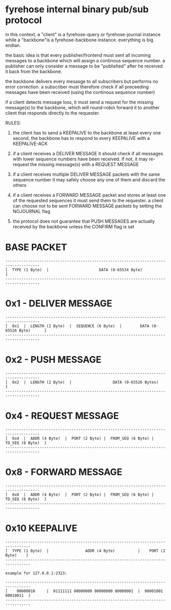 fyrehose internal binary pub/sub protocol
=========================================

in this context, a "client" is a fyrehose-query or fyrehose-journal instance while a 
"backbone"is a fyrehose-backbone instance. everything is big endian.

the basic idea is that every publisher/frontend must sent all incoming messages to a
backbone which will assign a continous sequence number. a publisher can only consider
a message to be "published" after he received it back from the backbone.

the backbone delivers every mesasge to all subscribers but performs no error correction.
a subscriber must therefore check if all preceeding messages have been received (using
the continous sequence number) 

if a client detects message loss, it must send a request for the missing message(s)
to the backbone, which will round-robin forward it to another client that responds
directly to the requester.


RULES:

  1. the client has to send a KEEPALIVE to the backbone at least every one second. the
     backbone has to respond to every KEEPALIVE with a KEEPALIVE-ACK

  2. if a client receives a DELIVER MESSAGE it should check if all messages with
     lower sequence numbers have been received. if not, it may re-request the missing
     message(s) with a REQUEST MESSAGE

  3. if a client receives multiple DELIVER MESSAGE packets with the same sequence
     number it may safely choose any one of them and discard the others

  4. if a client receives a FORWARD MESSAGE packet and stores at least one of the
     requested sequences it must send them to the requester. a client can choose not
     to be sent FORWARD MESSAGE packets by setting the NOJOURNAL flag

  5. the protocol does not guarantee that PUSH MESSAGES are actually received by the
     backbone unless the CONFIRM flag is set




# BASE PACKET

    -------------------------------------------------------------------------------------
    [  TYPE (1 Byte)  |                      DATA (0-65534 Byte)                        ]
    -------------------------------------------------------------------------------------



# 0x1 - DELIVER MESSAGE

    -------------------------------------------------------------------------------------
    [  0x1  |  LENGTH (2 Byte)  |  SEQUENCE (6 Byte)  |        DATA (0-65526 Byte)      ]
    -------------------------------------------------------------------------------------



# 0x2 - PUSH MESSAGE

    -------------------------------------------------------------------------------------
    [  0x2  |  LENGTH (2 Byte)  |                  DATA (0-65526 Bytes)                 ]
    -------------------------------------------------------------------------------------



# 0x4 - REQUEST MESSAGE

    -------------------------------------------------------------------------------------
    [  0x4  |  ADDR (4 Byte)  |  PORT (2 Byte) |  FROM_SEQ (6 Byte) |  TO_SEQ (6 Byte)  ]
    -------------------------------------------------------------------------------------



# 0x8 - FORWARD MESSAGE

    -------------------------------------------------------------------------------------
    [  0x8  |  ADDR (4 Byte)  |  PORT (2 Byte) |  FROM_SEQ (6 Byte) |  TO_SEQ (6 Byte)  ]
    -------------------------------------------------------------------------------------




# 0x10 KEEPALIVE

    ---------------------------------------------------------------------------------
    [  TYPE (1 Byte)  |                ADDR (4 Byte)          |    PORT (2 Byte)    ]
    ---------------------------------------------------------------------------------

    example for 127.0.0.1:2323:

    ---------------------------------------------------------------------------------
    [    00000010     |  01111111 00000000 00000000 00000001  |  00001001 00010011  ]
    ---------------------------------------------------------------------------------






